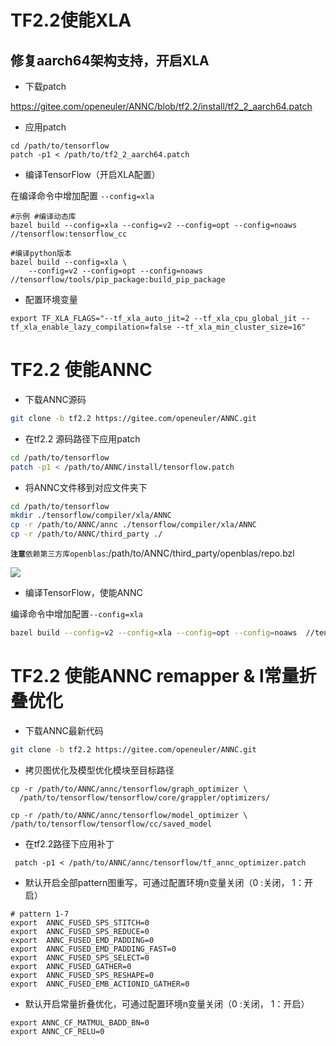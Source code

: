 # TF2.2使能XLA

## 修复aarch64架构支持，开启XLA

- 下载patch

https://gitee.com/openeuler/ANNC/blob/tf2.2/install/tf2_2_aarch64.patch

- 应用patch

```
cd /path/to/tensorflow
patch -p1 < /path/to/tf2_2_aarch64.patch
```

- 编译TensorFlow（开启XLA配置）

在编译命令中增加配置 `--config=xla`

```
#示例 #编译动态库
bazel build --config=xla --config=v2 --config=opt --config=noaws  //tensorflow:tensorflow_cc

#编译python版本
bazel build --config=xla \
	--config=v2 --config=opt --config=noaws //tensorflow/tools/pip_package:build_pip_package
```

- 配置环境变量

```
export TF_XLA_FLAGS="--tf_xla_auto_jit=2 --tf_xla_cpu_global_jit --tf_xla_enable_lazy_compilation=false --tf_xla_min_cluster_size=16"
```

# TF2.2 使能ANNC

* 下载ANNC源码

```bash
git clone -b tf2.2 https://gitee.com/openeuler/ANNC.git
```

* 在tf2.2 源码路径下应用patch

```bash
cd /path/to/tensorflow
patch -p1 < /path/to/ANNC/install/tensorflow.patch
```

* 将ANNC文件移到对应文件夹下

```bash
cd /path/to/tensorflow
mkdir ./tensorflow/compiler/xla/ANNC
cp -r /path/to/ANNC/annc ./tensorflow/compiler/xla/ANNC
cp -r /path/to/ANNC/third_party ./
```

**`注意`**`依赖第三方库openblas`:/path/to/ANNC/third\_party/openblas/repo.bzl

![](https://wiki.huawei.com/vision-file-storage/api/file/download/upload-v2/WIKI202506287303016/24841855/1e2ba0017b424c5bb5669bbcb87728b4.png)

* 编译TensorFlow，使能ANNC

 编译命令中增加配置`--config=xla`

```bash
bazel build --config=v2 --config=xla --config=opt --config=noaws  //tensorflow:tensorflow_cc
```

# TF2.2 使能ANNC remapper & l常量折叠优化

* 下载ANNC最新代码

```bash
git clone -b tf2.2 https://gitee.com/openeuler/ANNC.git
```

* 拷贝图优化及模型优化模块至目标路径

```
cp -r /path/to/ANNC/annc/tensorflow/graph_optimizer \
  /path/to/tensorflow/tensorflow/core/grappler/optimizers/

cp -r /path/to/ANNC/annc/tensorflow/model_optimizer \
/path/to/tensorflow/tensorflow/cc/saved_model
```

* 在tf2.2路径下应用补丁

```
 patch -p1 < /path/to/ANNC/annc/tensorflow/tf_annc_optimizer.patch
```

* 默认开启全部pattern图重写，可通过配置环境n变量关闭（0 :关闭，  1：开启）

```
# pattern 1-7
export  ANNC_FUSED_SPS_STITCH=0
export  ANNC_FUSED_SPS_REDUCE=0
export  ANNC_FUSED_EMD_PADDING=0
export  ANNC_FUSED_EMD_PADDING_FAST=0
export  ANNC_FUSED_SPS_SELECT=0
export  ANNC_FUSED_GATHER=0
export  ANNC_FUSED_SPS_RESHAPE=0
export  ANNC_FUSED_EMB_ACTIONID_GATHER=0
```

* 默认开启常量折叠优化，可通过配置环境n变量关闭（0 :关闭，  1：开启）

```
export ANNC_CF_MATMUL_BADD_BN=0
export ANNC_CF_RELU=0
```

